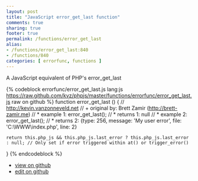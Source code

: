```yaml
---
layout: post
title: "JavaScript error_get_last function"
comments: true
sharing: true
footer: true
permalink: /functions/error_get_last
alias:
- /functions/error_get_last:840
- /functions/840
categories: [ errorfunc, functions ]
---
```

A JavaScript equivalent of PHP's error_get_last
<!-- more -->
{% codeblock errorfunc/error_get_last.js lang:js https://raw.github.com/kvz/phpjs/master/functions/errorfunc/error_get_last.js raw on github %}
function error_get_last () {
    // http://kevin.vanzonneveld.net
    // +   original by: Brett Zamir (http://brett-zamir.me)
    // *     example 1: error_get_last();
    // *     returns 1: null
    // *     example 2: error_get_last();
    // *     returns 2: {type: 256, message: 'My user error', file: 'C:\WWW\index.php', line: 2}

    return this.php_js && this.php_js.last_error ? this.php_js.last_error : null; // Only set if error triggered within at() or trigger_error()
}
{% endcodeblock %}
<ul>
 <li><a href="https://github.com/kvz/phpjs/blob/master/functions/errorfunc/error_get_last.js">view on github</a></li>
 <li><a href="https://github.com/kvz/phpjs/edit/master/functions/errorfunc/error_get_last.js">edit on github</a></li>
</ul>

